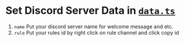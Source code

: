 # Set Discord Server Data in [`data.ts`](../data.ts)

1. `name` Put your discord server name for welcome message and etc.
2. `rule` Put your rules id by right click on rule channel and click copy id